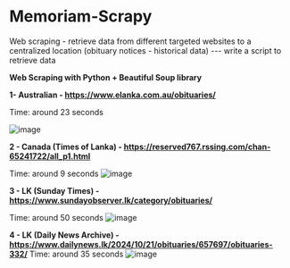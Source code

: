 # Memoriam-Scrapy

Web scraping - retrieve data from different targeted websites to a centralized location
(obituary notices - historical data) --- write a script to retrieve data

**Web Scraping with Python + Beautiful Soup library**    

**1-	Australian - https://www.elanka.com.au/obituaries/**    

Time:  around 23 seconds

![image](https://github.com/user-attachments/assets/4163a582-c6ef-4982-b41b-4ce152910c75)

**2 - Canada (Times of Lanka) - https://reserved767.rssing.com/chan-65241722/all_p1.html**

Time:  around 9 seconds
![image](https://github.com/user-attachments/assets/a5a6d899-4a84-45c3-bc06-e9f7c15f1787)

**3 - LK (Sunday Times) - https://www.sundayobserver.lk/category/obituaries/**

Time:  around 50 seconds
![image](https://github.com/user-attachments/assets/43d4d6ea-969e-48f8-9a6d-05832b9c90f3)

**4 - LK (Daily News Archive) - https://www.dailynews.lk/2024/10/21/obituaries/657697/obituaries-332/**
Time:  around 35 seconds
![image](https://github.com/user-attachments/assets/f3ba8646-e20e-4a3d-bb61-f9e4b6c5c827)
